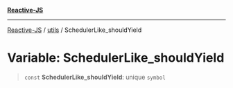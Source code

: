 [**Reactive-JS**](../../README.md)

***

[Reactive-JS](../../README.md) / [utils](../README.md) / SchedulerLike\_shouldYield

# Variable: SchedulerLike\_shouldYield

> `const` **SchedulerLike\_shouldYield**: unique `symbol`
